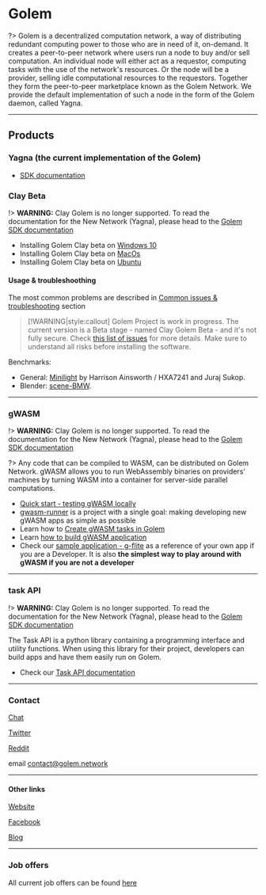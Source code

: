 # Golem

<!-- [![Buildbot](https://buildbot.lwan.ws/img/MN1w5S/buildpackage_linux)](https://buildbot.golem.network/buildbot/#/builders/buildpackage_linux)
[![Buildbot](https://shield.lwan.ws/img/MN1w5S/buildpackage_macOS)](https://buildbot.golem.network/buildbot/#/builders/buildpackage_macOS)
[![Buildbot](https://shield.lwan.ws/img/MN1w5S/buildpackage_windows)](https://buildbot.golem.network/buildbot/#/builders/buildpackage_windows)
[![codecov](https://codecov.io/gh/golemfactory/golem/branch/develop/graph/badge.svg)](https://codecov.io/gh/golemfactory/golem) -->

?> Golem is a decentralized computation network, a way of distributing redundant computing power to those who are in need of it, on-demand. It creates a peer-to-peer network where users run a node to buy and/or sell computation. An individual node will either act as a requestor, computing tasks with the use of the network's resources. Or the node will be a provider, selling idle computational resources to the requestors. Together they form the peer-to-peer marketplace known as the Golem Network. We provide the default implementation of such a node in the form of the Golem daemon, called Yagna.

---

## Products

### Yagna (the current implementation of the Golem)

* [SDK documentation](https://handbook.golem.network)

### Clay Beta

!> **WARNING:** Clay Golem is no longer supported. To read the documentation for the New Network (Yagna), please head to the [Golem SDK documentation](https://handbook.golem.network)

* Installing Golem Clay beta on [Windows 10](Products/Clay-Beta/Installation?id=windows-quick-install)
* Installing Golem Clay beta on [MacOs](Products/Clay-Beta/Installation?id=macos-quick-install)
* Installing Golem Clay beta on [Ubuntu](Products/Clay-Beta/Installation?id=ubuntu-quick-install)

#### Usage & troubleshoothing

The most common problems are described in [Common issues & troubleshooting](Products/Clay-Beta/Issues-&-Troubleshooting) section

>[!WARNING|style:callout]
Golem Project is work in progress. The current version is a Beta stage -  named Clay Golem Beta - and it's not fully secure. 
>Check [this list of issues](https://github.com/golemfactory/golem/labels/security) for more details. 
>Make sure to understand all risks before installing the software.

Benchmarks:
* General: [Minilight](http://www.hxa.name/minilight) by Harrison Ainsworth / HXA7241 and Juraj Sukop.
* Blender: [scene-BMW](https://www.blender.org/download/demo-files/).
---

### gWASM

!> **WARNING:** Clay Golem is no longer supported. To read the documentation for the New Network (Yagna), please head to the [Golem SDK documentation](https://handbook.golem.network)

?> Any code that can be compiled to WASM, can be distributed on Golem Network. gWASM allows you to run WebAssembly binaries on providers’ machines by turning WASM into a container for server-side parallel computations.

* [Quick start - testing gWASM locally](Products/gWASM/Quick-start)
* [gwasm-runner](Products/gWASM/gWASM-applications?id=gwasm-runner) is a project with a single goal: making developing new gWASM apps as simple as possible
* Learn how to [Create gWASM tasks in Golem](Products/gWASM/gWASM-tasks)
* Learn [how to build gWASM application](Products/gWASM/Building-gWASM-applications)
* Check our [sample application - g-flite](Products/gWASM/Sample-application) as a reference of your own app if you are a Developer. It is also **the simplest way to play around with gWASM if you are not a developer**

---

### task API

!> **WARNING:** Clay Golem is no longer supported. To read the documentation for the New Network (Yagna), please head to the [Golem SDK documentation](https://handbook.golem.network)

The Task API is a python library containing a programming interface and utility functions. When using this library for their project, developers can build apps and have them easily run on Golem.

* Check our [Task API documentation](https://taskapi.docs.golem.network/)

---

### Contact  

[Chat](https://chat.golem.network)

[Twitter](https://twitter.com/golemproject)

[Reddit](https://www.reddit.com/r/GolemProject/)

email contact@golem.network

---

#### Other links

[Website](https://golem.network)

[Facebook](https://www.facebook.com/golemproject)

[Blog](https://blog.golemproject.net/)

---

### Job offers

All current job offers can be found [here](https://golem.network/careers/)
